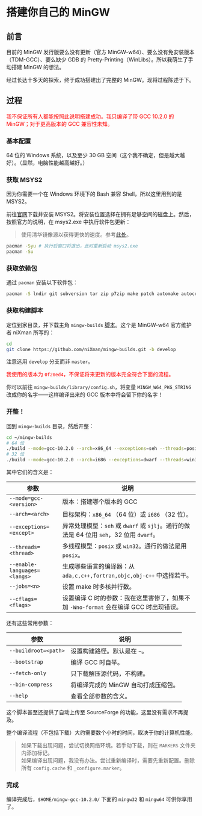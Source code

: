 <script src="../js/markdown.js"></script>

# 搭建你自己的 MinGW

## 前言

目前的 MinGW 发行版要么没有更新（官方 MinGW-w64）、要么没有免安装版本（TDM-GCC）、要么缺少 GDB 的 Pretty-Printing（WinLibs）。所以我萌生了手动搭建 MinGW 的想法。

经过长达十多天的探索，终于成功搭建出了完整的 MinGW。现将过程陈述于下。

## 过程

<p style="color:red">我不保证所有人都能按照此说明搭建成功。我只编译了带 GCC 10.2.0 的 MinGW；对于更高版本的 GCC 兼容性未知。</p>

### 基本配置

64 位的 Windows 系统，以及至少 30 GB 空间（这个我不确定，但是越大越好）。（显然，电脑性能越高越好。）

### 获取 MSYS2

因为你需要一个在 Windows 环境下的 Bash 兼容 Shell，所以这里用到的是 MSYS2。

前往[官网](https://www.msys2.org/)下载并安装 MSYS2。将安装位置选择在拥有足够空间的磁盘上。然后，按照官方的说明，在 msys2.exe 中执行软件包更新：

> 使用清华镜像源以获得更快的速度。参考[此处](https://mirrors.tuna.tsinghua.edu.cn/help/msys2/)。

```sh
pacman -Syu # 执行后窗口将退出，此时重新启动 msys2.exe
pacman -Su
```

### 获取依赖包

通过 `pacman` 安装以下软件包：
```sh
pacman -S lndir git subversion tar zip p7zip make patch automake autoconf libtool flex bison gettext gettext-devel wget sshpass texinfo autogen dejagnu
```

### 获取构建脚本

定位到家目录，并下载主角 `mingw-builds` [脚本](https://github.com/niXman/mingw-builds)。这个是 MinGW-w64 官方维护者 niXman 所写的：
```sh
cd
git clone https://github.com/niXman/mingw-builds.git -b develop
```
注意选用 `develop` 分支而非 `master`。

<p style="color:red">我使用的版本为 <code>0f20ed4</code>，不保证将来更新的版本完全符合下面的流程。</p>

你可以前往 `mingw-builds/library/config.sh`，将变量 `MINGW_W64_PKG_STRING` 改成你的名字——这样编译出来的 GCC 版本中将会留下你的名字！

### 开整！

回到 `mingw-builds` 目录，然后开整：
```sh
cd ~/mingw-builds
# 64 位
./build --mode=gcc-10.2.0 --arch=x86_64 --exceptions=seh --threads=posix --enable-languages=c,c++ --jobs=6 --cflags='-Wno-format'
# 32 位
./build --mode=gcc-10.2.0 --arch=i686 --exceptions=dwarf --threads=win32 --enable-languages=c,c++ --jobs=6 --cflags='-Wno-format'
```
其中它们的含义是：

| 参数                         | 说明                                                                                    |
| ---------------------------- | --------------------------------------------------------------------------------------- |
| `--mode=gcc-<version>`       | 版本：搭建哪个版本的 GCC                                                                |
| `--arch=<arch>`              | 目标架构：`x86_64` （64 位）或 `i686` （32 位）。                                       |
| `--exceptions=<except>`      | 异常处理模型：`seh` 或 `dwarf` 或 `sjlj`。通行的做法是 64 位用 `seh`，32 位用 `dwarf`。 |
| `--threads=<thread>`         | 多线程模型：`posix` 或 `win32`。通行的做法是用 `posix`。                                |
| `--enable-languages=<langs>` | 生成哪些语言的编译器：从 `ada,c,c++,fortran,objc,obj-c++` 中选择若干。                  |
| `--jobs=<n>`                 | 设置 make 时多核并行数。                                                                |
| `--cflags=<flags>`           | 设置编译 C 时的参数：我在这里害惨了，如果不加 `-Wno-format` 会在编译 GCC 时出现错误。   |

还有这些常用参数：

| 参数                 | 说明                                |
| -------------------- | ----------------------------------- |
| `--buildroot=<path>` | 设置构建路径。默认是在 `~`。        |
| `--bootstrap`        | 编译 GCC 时自举。                   |
| `--fetch-only`       | 只下载解压源代码，不构建。          |
| `--bin-compress`     | 将编译完成的 MinGW 自动打成压缩包。 |
| `--help`             | 查看全部参数的含义。                |

这个脚本甚至还提供了自动上传至 SourceForge 的功能，这里没有需求不再提及。

整个编译流程（不包括下载）大约需要数个小时的时间，取决于你的计算机性能。

> 如果下载出现问题，尝试切换网络环境。若手动下载，则在 `MARKERS` 文件夹内添加标记。  
> 如果编译出现问题，我没有办法。尝试重新编译时，需要先重新配置。删除所有 `config.cache` 和 `_configure.marker`。

### 完成

编译完成后，`$HOME/mingw-gcc-10.2.0/` 下面的 `mingw32` 和 `mingw64` 可供你享用了。